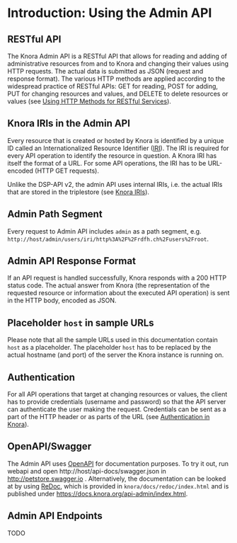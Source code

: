 <!---
Copyright © 2015-2021 the contributors (see Contributors.md).

This file is part of DSP — DaSCH Service Platform.

DSP is free software: you can redistribute it and/or modify
it under the terms of the GNU Affero General Public License as published
by the Free Software Foundation, either version 3 of the License, or
(at your option) any later version.

DSP is distributed in the hope that it will be useful,
but WITHOUT ANY WARRANTY; without even the implied warranty of
MERCHANTABILITY or FITNESS FOR A PARTICULAR PURPOSE.  See the
GNU Affero General Public License for more details.

You should have received a copy of the GNU Affero General Public
License along with DSP. If not, see <http://www.gnu.org/licenses/>.
-->

# Introduction: Using the Admin API

## RESTful API

The Knora Admin API is a RESTful API that allows for reading and adding of
administrative resources from and to Knora and changing their values
using HTTP requests. The actual data is submitted as JSON (request and
response format). The various HTTP methods are applied according to the
widespread practice of RESTful APIs: GET for reading, POST for adding,
PUT for changing resources and values, and DELETE to delete resources or
values (see
[Using HTTP Methods for RESTful Services](http://www.restapitutorial.com/lessons/httpmethods.html)).

## Knora IRIs in the Admin API

Every resource that is created or hosted by Knora is identified by a
unique ID called an Internationalized Resource Identifier ([IRI](https://tools.ietf.org/html/rfc3987)). The IRI is required for every API operation to identify the resource in question. A Knora IRI has itself the format of a URL.
For some API operations, the IRI has to be URL-encoded (HTTP GET requests).

Unlike the DSP-API v2, the admin API uses internal IRIs, i.e. the actual IRIs
that are stored in the triplestore (see [Knora IRIs](../api-v2/knora-iris.md)).

## Admin Path Segment

Every request to Admin API includes `admin` as a path segment, e.g.
`http://host/admin/users/iri/http%3A%2F%2Frdfh.ch%2Fusers%2Froot`.

## Admin API Response Format

If an API request is handled successfully, Knora responds
with a 200 HTTP status code. The actual answer from Knora (the
representation of the requested resource or information about the
executed API operation) is sent in the HTTP body, encoded as JSON.

## Placeholder `host` in sample URLs

Please note that all the sample URLs used in this documentation contain
`host` as a placeholder. The placeholder `host` has to be replaced by
the actual hostname (and port) of the server the Knora instance is
running on.

## Authentication

For all API operations that target at changing resources or values, the
client has to provide credentials (username and password) so that the
API server can authenticate the user making the request. Credentials can
be sent as a part of the HTTP header or as parts of the URL (see
[Authentication in Knora](../../05-internals/design/principles/authentication.md)).

## OpenAPI/Swagger

The Admin API uses
[OpenAPI](https://github.com/OAI/OpenAPI-Specification) for
documentation purposes. To try it out, run webapi and open
http://host/api-docs/swagger.json in <http://petstore.swagger.io> .
Alternatively, the documentation can be looked at by using
[ReDoc](https://github.com/Rebilly/ReDoc), which is provided in
`knora/docs/redoc/index.html` and is published under <https://docs.knora.org/api-admin/index.html>.

## Admin API Endpoints

TODO
